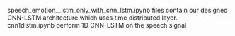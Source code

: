 speech_emotion__lstm_only_with_cnn_lstm.ipynb files contain our designed CNN-LSTM architecture which uses time distributed layer.    
cnn1dlstm.ipynb perform 1D CNN-LSTM on the speech signal
